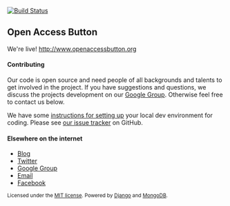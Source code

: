 [![Build
Status](https://travis-ci.org/OAButton/OAButton.png?branch=develop)](https://travis-ci.org/OAButton/OAButton)

## Open Access Button

We're live!  http://www.openaccessbutton.org

#### Contributing

Our code is open source and need people of all backgrounds and talents to get involved in the project. If you have suggestions and questions, we discuss the projects development on our [Google Group](http://groups.google.com/group/open-access-button). Otherwise feel free to contact us below.

We have some [instructions for setting up](INSTRUCTIONS.md) your local dev environment for coding. Please see [our issue tracker](https://github.com/OAButton/OAButton/issues) on GitHub.

#### Elsewhere on the internet

 * [Blog](http://blog.openaccessbutton.org/)
 * [Twitter](https://twitter.com/OA_Button)
 * [Google Group](http://groups.google.com/group/openaccessbuttondevelopers)
 * [Email](mailto:oabutton@gmail.com)
 * [Facebook](https://www.facebook.com/openaccessbutton)

<small>Licensed under the [MIT license](https://github.com/OAButton/OAButton/blob/develop/LICENSE.md). Powered by [Django](https://www.djangoproject.com/) and [MongoDB](http://www.mongodb.org).</small>

